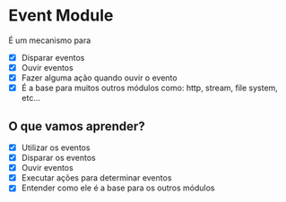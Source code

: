 # Event Module

É um mecanismo para
* [x] Disparar eventos
* [x] Ouvir eventos
* [x] Fazer alguma ação quando ouvir o evento
* [x] É a base para muitos outros módulos como: http, stream, file system, etc...

## O que vamos aprender? 

* [x] Utilizar os eventos
* [x] Disparar os eventos
* [x] Ouvir eventos
* [x] Executar ações para determinar eventos
* [x] Entender como ele é a base para os outros módulos